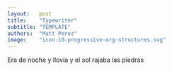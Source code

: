 ```yaml
---
layout:   post
title:    "Typewriter"
subtitle: "TEMPLATE"
authors:  "Matt Perez"
image:    "icon-10-progressive-org-structures.svg"
---
```


<div class="_typewriter">
 <p>Era de noche y llov&iacute;a y el sol rajaba las piedras</p>
</div>